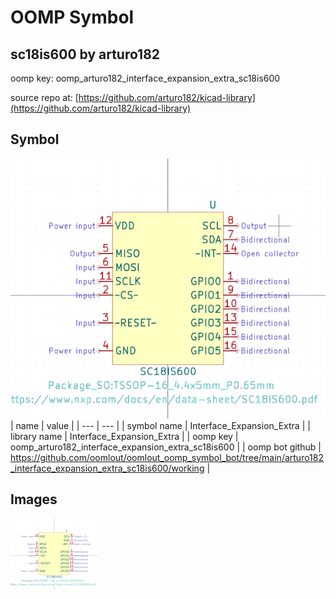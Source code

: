 # OOMP Symbol  
## sc18is600  by arturo182  
  
oomp key: oomp_arturo182_interface_expansion_extra_sc18is600  
  
source repo at: [https://github.com/arturo182/kicad-library](https://github.com/arturo182/kicad-library)  
## Symbol  
  
[![working.png](working_600.png)](working.png)  
| name | value | 
| --- | --- | 
| symbol name | Interface_Expansion_Extra | 
| library name | Interface_Expansion_Extra | 
| oomp key | oomp_arturo182_interface_expansion_extra_sc18is600 | 
| oomp bot github | https://github.com/oomlout/oomlout_oomp_symbol_bot/tree/main/arturo182_interface_expansion_extra_sc18is600/working | 
## Images  
  
[![working.png](working_140.png)](working.png)  
